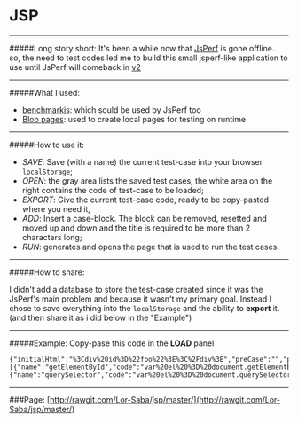 # JSP
__________________________

#####Long story short: 
It's been a while now that [JsPerf](https://jsperf.com/) is gone offline.. so, the need to test codes led me to build this small jsperf-like application to use until JsPerf will comeback in [v2](https://github.com/jsperf/jsperf.com)


__________________________
#####What I used:
 - [benchmarkjs](https://benchmarkjs.com/): which sould be used by JsPerf too
 - [Blob pages](https://developer.mozilla.org/en-US/docs/Web/API/Blob): used to create local pages for testing on runtime
 
__________________________
#####How to use it:
 - _SAVE_: Save (with a name) the current test-case into your browser `localStorage`;
 - _OPEN_: the gray area lists the saved test cases, the white area on the right contains the code of test-case to be loaded;
 - _EXPORT_: Give the current test-case code, ready to be copy-pasted where you need it,
 - _ADD_: Insert a case-block. The block can be removed, resetted and moved up and down and the title is required to be more than 2 characters long;
 - _RUN_: generates and opens the page that is used to run the test cases.

__________________________
#####How to share:

I didn't add a database to store the test-case created since it was the JsPerf's main problem and because it wasn't my primary goal. 
Instead I chose to save everything into the `localStorage` and the ability to **export** it.  (and then share it as i did below in the "Example")

__________________________
#####Example:
Copy-pase this code in the **LOAD** panel 
```
{"initialHtml":"%3Cdiv%20id%3D%22foo%22%3E%3C%2Fdiv%3E","preCase":"","postCase":"","cases":[{"name":"getElementById","code":"var%20el%20%3D%20document.getElementById(%22foo%22)%3B"},{"name":"querySelector","code":"var%20el%20%3D%20document.querySelector(%22%23foo%22)%3B"}]}
```
__________________________
###Page: [http://rawgit.com/Lor-Saba/jsp/master/](http://rawgit.com/Lor-Saba/jsp/master/)
